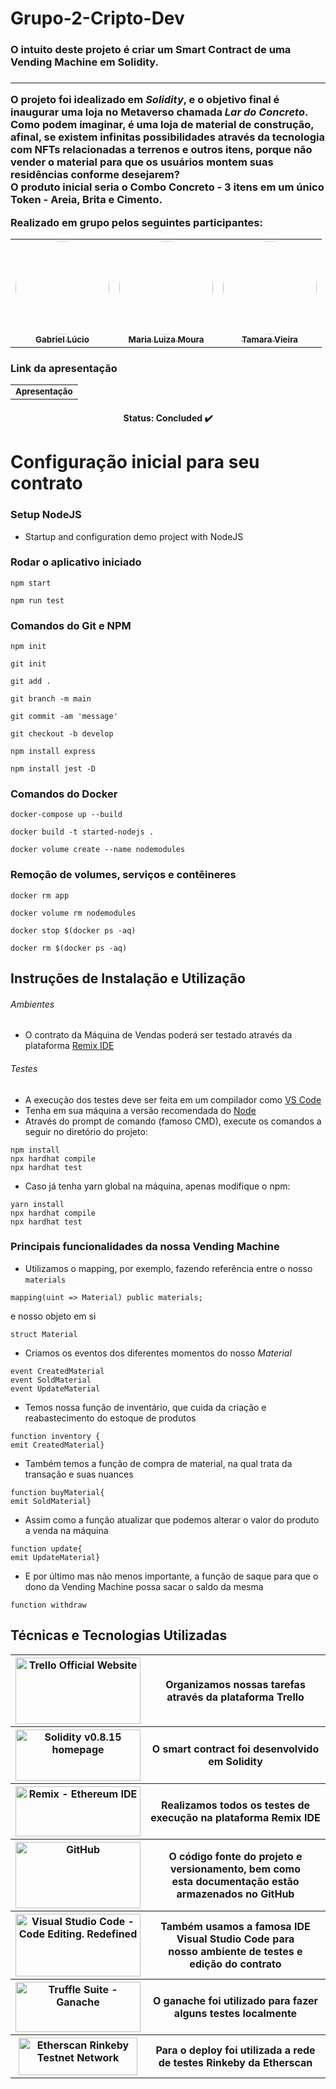 # Grupo-2-Cripto-Dev
<h3>O intuito deste projeto é criar um Smart Contract de uma Vending Machine em Solidity.<h3>

------------------------

O projeto foi idealizado em _**Solidity**_,
e o objetivo final é inaugurar uma loja no Metaverso chamada _**Lar do Concreto**_.
Como podem imaginar, é uma loja de material de construção, afinal, se existem infinitas
possibilidades através da tecnologia com NFTs relacionadas a terrenos e outros itens,
porque não vender o material para que os usuários montem suas residências conforme
desejarem? <br>
O produto inicial seria o Combo Concreto - 3 itens em um único Token - 
Areia, Brita e Cimento.

Realizado em grupo pelos seguintes participantes:

<table align="center">
  <tr>
    <td align="center"><a href="https://github.com/Bieoool355"><img style="border-radius: 50%;" src="https://media-exp1.licdn.com/dms/image/C4E03AQGmdPDFJrIYVQ/profile-displayphoto-shrink_400_400/0/1609886603783?e=1668643200&v=beta&t=PhzDHqlgQ2lWyCrc8KXSG_LybFGbb1yW4yq-rFk82xc" width="150px;"alt=""/><br /><sub><b>Gabriel Lúcio</b></sub></a><br /></td>
    <td align="center"><a href="https://github.com/MariaLuizaDMoura"><img style="border-radius: 50%;" src="https://avatars.githubusercontent.com/u/90870156?v=4" width="150px;" alt=""/><br /><sub><b>Maria Luiza Moura</b></sub></a><br /></td> 
    <td align="center"><a href="https://github.com/tamaraafvieira"><img style="border-radius: 50%;" src="https://media-exp1.licdn.com/dms/image/C4D03AQEd5GOwwbhb6A/profile-displayphoto-shrink_400_400/0/1588457010007?e=1668643200&v=beta&t=IVRkv5FqOr_fLxyeSaEQISZY-_llKjcUVjbcJoxYu8E" width="150px;" alt=""/><br /><sub><b>Tamara Vieira</b></sub></a><br /></td>
    
  </tr>
</table>

### Link da apresentação
<table align="center">
  <tr>
    <td><a href="https://www.canva.com/design/DAFGzjjB-6g/UsURT1yKFx5kU5ibbYnjJw/edit?utm_content=DAFGzjjB-6g&utm_campaign=designshare&utm_medium=link2&utm_source=sharebutton"><img style="border-radius: 50%;"/><br /><sub><b>Apresentação</b></sub></a><br /></td>
  </tr>
</table>

<h4 align="center">Status: Concluded ✔️</h4>

# Configuração inicial para seu contrato

### Setup NodeJS

- Startup and configuration demo project with NodeJS

### Rodar o aplicativo iniciado

```shell
npm start

npm run test
```

### Comandos do Git e NPM

```shell
npm init

git init

git add .

git branch -m main

git commit -am 'message'

git checkout -b develop

npm install express

npm install jest -D
```

### Comandos do Docker

```shell
docker-compose up --build

docker build -t started-nodejs .

docker volume create --name nodemodules
```

### Remoção de volumes, serviços e contêineres

```shell
docker rm app 

docker volume rm nodemodules

docker stop $(docker ps -aq)

docker rm $(docker ps -aq)
```

## Instruções de Instalação e Utilização

###### Ambientes

- O contrato da Máquina de Vendas poderá ser testado através da plataforma [Remix IDE](https://remix.ethereum.org/#optimize=false&runs=200&evmVersion=null)

###### Testes
- A execução dos testes deve ser feita em um compilador como [VS Code](https://code.visualstudio.com)
- Tenha em sua máquina a versão recomendada do [Node](https://nodejs.org/en/)
- Através do prompt de comando (famoso CMD), execute os comandos a seguir no diretório do projeto:
```shell
npm install
npx hardhat compile
npx hardhat test
```
- Caso já tenha yarn global na máquina, apenas modifique o npm:
```shell
yarn install
npx hardhat compile
npx hardhat test
```
	
### Principais funcionalidades da nossa Vending Machine
	
* Utilizamos o mapping, por exemplo, fazendo referência entre o nosso `materials` 

~~~solidity
mapping(uint => Material) public materials;	
~~~

e nosso objeto em si
	
~~~solidity
struct Material
~~~
	
* Criamos os eventos dos diferentes momentos do nosso *Material*
	
~~~solidity
event CreatedMaterial
event SoldMaterial
event UpdateMaterial
~~~
	
* Temos nossa função de inventário, que cuida da criação e reabastecimento do estoque de produtos

~~~solidity
function inventory {
emit CreatedMaterial}
~~~

* Também temos a função de compra de material, na qual trata da transação e suas nuances
	
~~~solidity
function buyMaterial{
emit SoldMaterial}
~~~
	
* Assim como a função atualizar que podemos alterar o valor do produto a venda na máquina

~~~solidity
function update{
emit UpdateMaterial}
~~~
	
* E por último mas não menos importante, a função de saque para que o dono da Vending Machine possa sacar o saldo da mesma
	
~~~solidity
function withdraw	
~~~
	
## Técnicas e Tecnologias Utilizadas

<table>	
 <tr>
    <th>
      <a href="https://trello.com">
        <img alt="Trello Official Website" src="https://blog.saninternet.com/wp-content/uploads/2017/11/como-ser-mais-produtivo-trello-SECNET-868x488-1.jpg"
             width="200" height="106"/>
      </a>
    </th>
    <th>Organizamos nossas tarefas através da plataforma Trello</th>
  </tr>	
  <tr>
    <th>
      <a href="https://docs.soliditylang.org/en/v0.8.15/">
        <img alt="Solidity v0.8.15 homepage" src="https://avantrio.xyz/blog/wp-content/uploads/2020/02/solidity-nedir.png"
             width="200" height="82"/>
      </a>
    </th>
    <th>O smart contract foi desenvolvido em Solidity </th>
  </tr>
  <tr>
    <th>
      <a href="https://remix.ethereum.org/#optimize=false&runs=200&evmVersion=null">
        <img alt="Remix - Ethereum IDE" src="https://i.imgur.com/Nq1ImZp.jpg"
             width="200" height="80"/>
      </a>
    </th>
    <th>Realizamos todos os testes de execução na plataforma Remix IDE</th>
  </tr>
<tr>
    <th>
      <a href="https://github.com">
        <img alt="GitHub" src="https://sempreupdate.com.br/wp-content/uploads/2021/08/genexus.jpg"
             width="200" height="106"/>
      </a>
    </th>
    <th>O código fonte do projeto e versionamento, bem como <br>
	esta documentação estão armazenados no GitHub</th>
  </tr>
<tr>
    <th>
      <a href="https://code.visualstudio.com">
        <img alt="Visual Studio Code - Code Editing. Redefined" src="https://www.freecodecamp.org/news/content/images/size/w2000/2021/08/vscode.png"
             width="200" height="100"/>
      </a>
    </th>
    <th>Também usamos a famosa IDE Visual Studio Code para<br>
	nosso ambiente de testes e edição do contrato</th>
  </tr>
<tr>
    <th>
      <a href="https://trufflesuite.com/ganache/">
        <img alt="Truffle Suite - Ganache" src="https://trufflesuite.com/img/truffle-logo-light.svg"
             width="200" height="80"/>
      </a>
    </th>
    <th>O ganache foi utilizado para fazer alguns testes localmente</th>
  </tr>
  <tr>
    <th>
      <a href="https://rinkeby.etherscan.io">
        <img alt="Etherscan Rinkeby Testnet Network" src="https://etherscan.io/images/brandassets/etherscan-logo.png"
             width="190" height="60"/>
      </a>
    </th>
    <th>Para o deploy foi utilizada a rede de testes Rinkeby da Etherscan</th>
  </tr>
</table>
